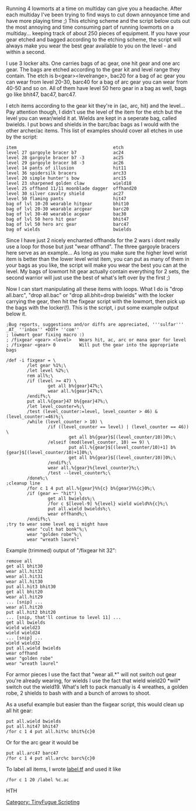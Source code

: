 Running 4 lowmorts at a time on multiday can give you a headache. After
each multiday I've been trying to find ways to cut down annoyance time
and have more playing time ;) This etching scheme and the script below
cuts out the most annoying and time consuming part of running lowmorts
on a multiday... keeping track of about 250 pieces of equipment. If you
have your gear etched and bagged according to the etching scheme, the
script will always make you wear the best gear available to you on the
level - and within a second.

I use 3 locker alts. One carries bags of ac gear, one hit gear and one
arc gear. The bags are etched according to the gear kit and level range
they contain. The etch is b\<gear\>\<levelrange\>, bac20 for a bag of ac
gear you can wear from level 20-30, barc40 for a bag of arc gear you can
wear from 40-50 and so on. All of them have level 50 hero gear in a bag
as well, bags go like bhit47, bac47, barc47.

I etch items according to the gear kit they're in (ac, arc, hit) and the
level... Pay attention though, I didn't use the level of the item for
the etch but the level you can wear/wield it at. Wields are kept in a
seperate bag, called bwields. I put bows and shields in the barc/bac
bags as I would with the other archer/ac items. This list of examples
should cover all etches in use by the script:

    item                                     etch
    level 27 gargoyle bracer b7              ac24
    level 28 gargoyle bracer b7 -3           ac25
    level 29 gargoyle bracer b8 -3           ac26
    level 14 pants of illusion               hit11
    level 36 spidersilk bracers              arc33
    level 20 simple hunter's bow             arc15
    level 23 sharpened golden claw           wield18
    level 25 offhand 11/11 moonblade dagger  offhand20
    level 30 silver cavalry shield           ac27
    level 50 flaming pants                   hit47
    bag of lvl 10-20 wearable hitgear        bhit10
    bag of lvl 20-30 wearable arcgear        barc20 
    bag of lvl 30-40 wearable acgear         bac30
    bag of lvl 50 hero hit gear              bhit47
    bag of lvl 50 hero arc gear              barc47
    bag of wields                            bwields

Since I have just 2 nicely enchanted offhands for the 2 wars i dont
really use a loop for those but just "wear offhand". The three gargoyle
bracers here serve as an example... As long as you make sure the higher
level wrist item is better than the lower level wrist item, you can put
as many of them in your bags as you like, the script will make you wear
the best you can at the level. My bags of lowmort hit gear actually
contain everything for 2 sets, the second warrior will just use the best
of what's left over by the first ;)

Now I can start manipulating all these items with loops. What I do is
"drop all.barc", "drop all.bac" or "drop all.bhit=drop bwields" with the
locker carrying the gear, then hit the fixgear script with the lowmort,
then pick up the bags with the locker(!). This is the script, i put some
example output below it.

    ;Bug reports, suggestions and/or diffs are appreciated, '''sulfar''' _AT_ ''inbox'' +DOT+ ''com''
    ; lowmort gear fixing macro :)
    ; /fixgear <gear> <level>   Wears hit, ac, arc or mana gear for level
    ; /fixgear <gear> 0         Will put the gear into the appropriate bags

    /def -i fixgear = \
            /let gear %1%;\
            /let level %2%;\
            rem all%;\
            /if (level >= 47) \
                    get all b%{gear}47%;\
                    wear all.%{gear}47%;\
            /endif%;\
            put all.%{gear}47 b%{gear}47%;\
            /let level_counter=%;\
            /test (level_counter:=level, level_counter > 46) & (level_counter:=46)%;\
            /while (level_counter > 10) \
                    /if ((level_counter == level) | (level_counter == 46)) \
                            get all b%{gear}$[(level_counter/10)]0%;\
                    /elseif (mod(level_counter, 10) == 9) \
                            put all.%{gear}$[(level_counter/10)+1] b%{gear}$[(level_counter/10)+1]0%;\
                            get all b%{gear}$[(level_counter/10)]0%;\
                    /endif%;\
                    wear all.%{gear}%{level_counter}%;\
                    /test --level_counter%;\
            /done%;\
    ;cleanup line
            /for c 1 4 put all.%{gear}%%{c} b%{gear}%%{c}0%;\
            /if (gear =~ "hit") \
                    get all bwields%;\
                    /for c $[level-9] %{level} wield wield%%{c}%;\
                    put all.wield bwields%;\
                    wear offhand%;\
            /endif%;\
    ;try to wear some level eq i might have
            wear "cult hat bonk"%;\
            wear "golden robe"%;\
            wear "wreath laurel"

Example (trimmed) output of "/fixgear hit 32":

    remove all
    get all bhit30
    wear all.hit32
    wear all.hit31
    wear all.hit30
    put all.hit3 bhit30
    get all bhit20
    wear all.hit29
    ... [snip] ...
    wear all.hit20
    put all.hit2 bhit20
    ... [snip, that'll continue to level 11] ...
    get all bwields
    wield wield23
    wield wield24
    ... [snip] ...
    wield wield32
    put all.wield bwields
    wear offhand
    wear "golden robe"
    wear "wreath laurel"

For armor pieces I use the fact that "wear all.\*" will not switch out
gear you're already wearing, for wields I use the fact that wield
wield20 \*will\* switch out the wield19. What's left to pack manually is
4 wreathes, a golden robe, 2 shields to bash with and a bunch of arrows
to shoot.

As a useful example but easier than the fixgear script, this would clean
up all hit gear:

    put all.wield bwields
    put all.hit47 bhit47
    /for c 1 4 put all.hit%c bhit%{c}0

Or for the arc gear it would be

    put all.arc47 barc47
    /for c 1 4 put all.arc%c barc%{c}0

To label all items, I wrote [label.tf](label.tf "wikilink") and used it
like

    /for c 1 20 /label %c.ac

HTH

[Category: TinyFugue
Scripting](Category:_TinyFugue_Scripting "wikilink")

